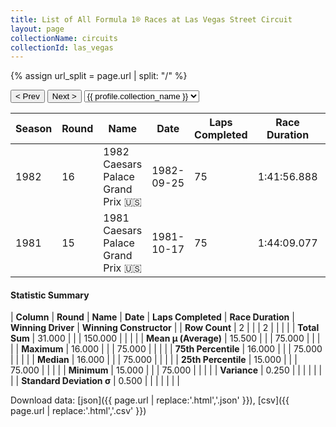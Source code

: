 ```yaml
---
title: List of All Formula 1® Races at Las Vegas Street Circuit
layout: page
collectionName: circuits
collectionId: las_vegas
---
```


{% assign url_split = page.url | split: "/" %}
<div id="collection-navigation">
<button onclick="selector.options[selector.selectedIndex-1].value && (window.location = selector.options[selector.selectedIndex-1].value);">&lt; Prev</button>
<button onclick="selector.options[selector.selectedIndex+1].value && (window.location = selector.options[selector.selectedIndex+1].value);">Next &gt;</button>
<select id="selector" onchange="this.options[this.selectedIndex].value && (window.location = this.options[this.selectedIndex].value);">
  {% for collectionId in site.data[page.collectionName].refs %}
    {% if collectionId == page.collectionId %}
      {% assign selected = "selected" %}
    {% else %}
      {% assign selected = "" %}
    {% endif %}
    {% assign profile = site.data[page.collectionName][collectionId].profile %}
    <option value="/f1/{{ page.collectionName }}/{{ collectionId }}/{{ url_split[4] }}" {{ selected }}>{{ profile.collection_name }}</option>
  {% endfor %}
</select>
</div>

| Season | Round | Name | Date | Laps Completed | Race Duration | Winning Driver | Winning Constructor |
|--|--|--|--|--|--|--|--|
| 1982 | 16 | 1982 Caesars Palace Grand Prix 🇺🇸 | 1982-09-25 | 75 | 1:41:56.888 | [Michele Alboreto 🇮🇹](/f1/drivers/alboreto) | Tyrrell 🇬🇧 |
| 1981 | 15 | 1981 Caesars Palace Grand Prix 🇺🇸 | 1981-10-17 | 75 | 1:44:09.077 | [Alan Jones 🇦🇺](/f1/drivers/jones) | Williams 🇬🇧 |

#### Statistic Summary

| **Column** | **Round** | **Name** | **Date** | **Laps Completed** | **Race Duration** | **Winning Driver** | **Winning Constructor** |
| **Row Count** | 2 |  |  | 2 |  |  |  |
| **Total Sum** | 31.000 |  |  | 150.000 |  |  |  |
| **Mean μ (Average)** | 15.500 |  |  | 75.000 |  |  |  |
| **Maximum** | 16.000 |  |  | 75.000 |  |  |  |
| **75th Percentile** | 16.000 |  |  | 75.000 |  |  |  |
| **Median** | 16.000 |  |  | 75.000 |  |  |  |
| **25th Percentile** | 15.000 |  |  | 75.000 |  |  |  |
| **Minimum** | 15.000 |  |  | 75.000 |  |  |  |
| **Variance** | 0.250 |  |  |  |  |  |  |
| **Standard Deviation σ** | 0.500 |  |  |  |  |  |  |

Download data: [json]({{ page.url | replace:'.html','.json' }}), [csv]({{ page.url | replace:'.html','.csv' }})
